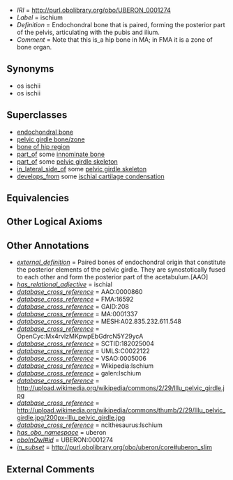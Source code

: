  * *IRI* = http://purl.obolibrary.org/obo/UBERON_0001274
 * *Label* = ischium
 * *Definition* = Endochondral bone that is paired, forming the posterior part of the pelvis, articulating with the pubis and ilium.
 * *Comment* = Note that this is_a hip bone in MA; in FMA it is a zone of bone organ.

## Synonyms

 * os ischii
 * os ischii

## Superclasses

 * [endochondral bone](../../UBERON/13/UBERON_0002513.md)
 * [pelvic girdle bone/zone](../../UBERON/30/UBERON_0007830.md)
 * [bone of hip region](../../UBERON/02/UBERON_0008202.md)
 * [part_of](../../BFO/50/BFO_0000050.md) some [innominate bone](../../UBERON/72/UBERON_0001272.md)
 * [part_of](../../BFO/50/BFO_0000050.md) some [pelvic girdle skeleton](../../UBERON/32/UBERON_0007832.md)
 * [in_lateral_side_of](../../BSPO/26/BSPO_0000126.md) some [pelvic girdle skeleton](../../UBERON/32/UBERON_0007832.md)
 * [develops_from](../../RO/02/RO_0002202.md) some [ischial cartilage condensation](../../UBERON/54/UBERON_0006254.md)

## Equivalencies


## Other Logical Axioms


## Other Annotations

 * *[external_definition](../../UBPROP/01/UBPROP_0000001.md)* = Paired bones of endochondral origin that constitute the posterior elements of the pelvic girdle. They are synostotically fused to each other and form the posterior part of the acetabulum.[AAO]
 * *[has_relational_adjective](../../UBPROP/07/UBPROP_0000007.md)* = ischial
 * *[database_cross_reference](../../ef/oboInOwl#hasDbXref.md)* = AAO:0000860
 * *[database_cross_reference](../../ef/oboInOwl#hasDbXref.md)* = FMA:16592
 * *[database_cross_reference](../../ef/oboInOwl#hasDbXref.md)* = GAID:208
 * *[database_cross_reference](../../ef/oboInOwl#hasDbXref.md)* = MA:0001337
 * *[database_cross_reference](../../ef/oboInOwl#hasDbXref.md)* = MESH:A02.835.232.611.548
 * *[database_cross_reference](../../ef/oboInOwl#hasDbXref.md)* = OpenCyc:Mx4rvlzMKpwpEbGdrcN5Y29ycA
 * *[database_cross_reference](../../ef/oboInOwl#hasDbXref.md)* = SCTID:182025004
 * *[database_cross_reference](../../ef/oboInOwl#hasDbXref.md)* = UMLS:C0022122
 * *[database_cross_reference](../../ef/oboInOwl#hasDbXref.md)* = VSAO:0005006
 * *[database_cross_reference](../../ef/oboInOwl#hasDbXref.md)* = Wikipedia:Ischium
 * *[database_cross_reference](../../ef/oboInOwl#hasDbXref.md)* = galen:Ischium
 * *[database_cross_reference](../../ef/oboInOwl#hasDbXref.md)* = http://upload.wikimedia.org/wikipedia/commons/2/29/Illu_pelvic_girdle.jpg
 * *[database_cross_reference](../../ef/oboInOwl#hasDbXref.md)* = http://upload.wikimedia.org/wikipedia/commons/thumb/2/29/Illu_pelvic_girdle.jpg/200px-Illu_pelvic_girdle.jpg
 * *[database_cross_reference](../../ef/oboInOwl#hasDbXref.md)* = ncithesaurus:Ischium
 * *[has_obo_namespace](../../ce/oboInOwl#hasOBONamespace.md)* = uberon
 * *[oboInOwl#id](../../id/oboInOwl#id.md)* = UBERON:0001274
 * *[in_subset](../../et/oboInOwl#inSubset.md)* = http://purl.obolibrary.org/obo/uberon/core#uberon_slim

## External Comments

